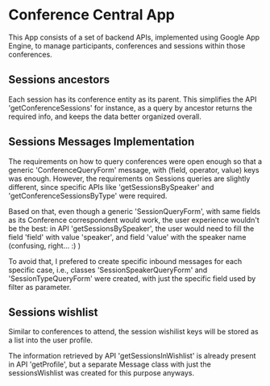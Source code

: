 Conference Central App
======================

This App consists of a set of backend APIs, implemented using Google App Engine,
to manage participants, conferences and sessions within those conferences.

Sessions ancestors
------------------

Each session has its conference entity as its parent. This simplifies the
API 'getConferenceSessions' for instance, as a query by ancestor returns the required info,
 and keeps the data better organized overall.

Sessions Messages Implementation
--------------------------------

The requirements on how to query conferences were open enough so that a generic
'ConferenceQueryForm' message, with (field, operator, value) keys was enough. However, 
the requirements on Sessions queries are slightly different, since specific APIs like 
'getSessionsBySpeaker' and 'getConferenceSessionsByType' were required.

Based on that, even though a generic 'SessionQueryForm', with same fields as its 
Conference correspondent would work, the user experience wouldn't be the best:
in API 'getSessionsBySpeaker', the user would need to fill the field 'field' with value
'speaker', and field 'value' with the speaker name (confusing, right... :) )

To avoid that, I prefered to create specific inbound messages for each specific case, i.e.,
classes 'SessionSpeakerQueryForm' and 'SessionTypeQueryForm' were created, with just the 
specific field used by filter as parameter.

Sessions wishlist
-----------------

 Similar to conferences to attend, the session wishilist keys will be stored as a list 
 into the user profile. 

 The information retrieved by API 'getSessionsInWishlist' is already present in API 'getProfile',
 but a separate Message class with just the sessionsWishlist was created for this purpose anyways.
 